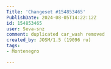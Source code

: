 ```yaml
---
Title: 'Changeset #154853465'
PublishDate: 2024-08-05T14:22:12Z
id: 154853465
user: Seva-snz
comment: duplicated car_wash removed
created_by: JOSM/1.5 (19096 ru)
tags:
- Montenegro

---
```

